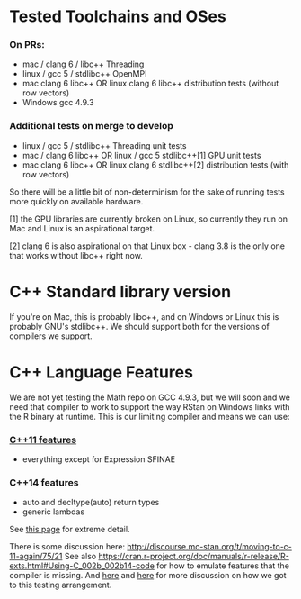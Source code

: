 # Tested Toolchains and OSes
### On PRs:
* mac / clang 6 / libc++ Threading
* linux / gcc 5 / stdlibc++ OpenMPI
* mac clang 6 libc++ OR linux clang 6 libc++ distribution tests (without row vectors)
* Windows gcc 4.9.3

### Additional tests on merge to develop 
* linux / gcc 5 / stdlibc++ Threading unit tests
* mac / clang 6 libc++ OR linux / gcc 5 stdlibc++[1] GPU unit tests
* mac clang 6 libc++ OR linux clang 6 stdlibc++[2] distribution tests (with row vectors)

So there will be a little bit of non-determinism for the sake of running tests more quickly on available hardware.

[1] the GPU libraries are currently broken on Linux, so currently they run on Mac and Linux is an aspirational target.

[2] clang 6 is also aspirational on that Linux box - clang 3.8 is the only one that works without libc++ right now. 

# C++ Standard library version
If you're on Mac, this is probably libc++, and on Windows or Linux this is probably GNU's stdlibc++. We should support both for the versions of compilers we support.

# C++ Language Features
We are not yet testing the Math repo on GCC 4.9.3, but we will soon and we need that compiler to work to support the way RStan on Windows links with the R binary at runtime. This is our limiting compiler and means we can use:

### [C++11 features](http://blog.smartbear.com/c-plus-plus/the-biggest-changes-in-c11-and-why-you-should-care/)
* everything except for Expression SFINAE
### C++14 features
* auto and decltype(auto) return types
* generic lambdas

See [this page](http://en.cppreference.com/w/cpp/compiler_support) for extreme detail.

There is some discussion here: http://discourse.mc-stan.org/t/moving-to-c-11-again/75/21
See also https://cran.r-project.org/doc/manuals/r-release/R-exts.html#Using-C_002b_002b14-code for how to emulate features that the compiler is missing. And [here](https://github.com/stan-dev/math/pull/944) and [here](http://discourse.mc-stan.org/t/one-compiler-per-os/4899/) for more discussion on how we got to this testing arrangement.